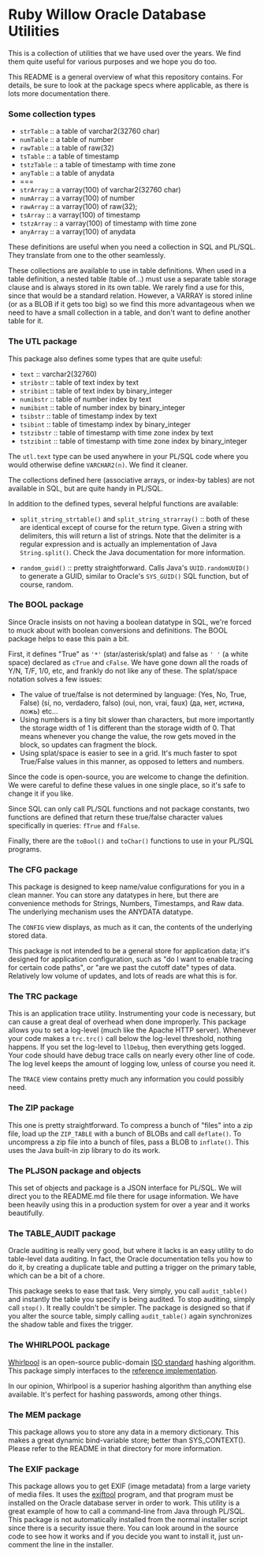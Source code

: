 # Ruby Willow Oracle Database Utilities

This is a collection of utilities that we have used over the years. 
We find them quite useful for various purposes and we hope you do too.

This README is a general overview of what this repository contains. For 
details, be sure to look at the package specs where applicable, as there 
is lots more documentation there.

### Some collection types

- `strTable` :: a table of varchar2(32760 char)
- `numTable` :: a table of number
- `rawTable` :: a table of raw(32)
- `tsTable` :: a table of timestamp
- `tstzTable` :: a table of timestamp with time zone
- `anyTable` :: a table of anydata
- ===
- `strArray` :: a varray(100) of varchar2(32760 char)
- `numArray` :: a varray(100) of number
- `rawArray` :: a varray(100) of raw(32);
- `tsArray` :: a varray(100) of timestamp
- `tstzArray` :: a varray(100) of timestamp with time zone
- `anyArray` :: a varray(100) of anydata

These definitions are useful when you need a collection in SQL and PL/SQL. 
They translate from one to the other seamlessly.

These collections are available to use in table definitions. When used in a 
table definition, a nested table (table of...) must use a separate table 
storage clause and is always stored in its own table. We rarely find a use 
for this, since that would be a standard relation. However, a VARRAY is stored 
inline (or as a BLOB if it gets too big) so we find this more advantageous 
when we need to have a small collection in a table, and don't want to 
define another table for it.

### The UTL package
This package also defines some types that are quite useful:

- `text` :: varchar2(32760)
- `stribstr` :: table of text index by text
- `stribint` :: table of text index by binary_integer
- `numibstr` :: table of number index by text
- `numibint` :: table of number index by binary_integer
- `tsibstr` :: table of timestamp index by text
- `tsibint` :: table of timestamp index by binary_integer
- `tstzibstr` :: table of timestamp with time zone index by text
- `tstzibint` :: table of timestamp with time zone index by binary_integer

The `utl.text` type can be used anywhere in your PL/SQL code where you would 
otherwise define `VARCHAR2(n)`. We find it cleaner.

The collections defined here (associative arrays, or index-by tables) are not 
available in SQL, but are quite handy in PL/SQL.

In addition to the defined types, several helpful functions are available:

- `split_string_strtable()` and `split_string_strarray()` :: both of these are 
   identical except of course for the return type. Given a string with 
   delimiters, this will return a list of strings. Note that the delimiter is 
   a regular expression and is actually an implementation of Java 
   `String.split()`. Check the Java documentation for more information.

- `random_guid()` :: pretty straightforward. Calls Java's `UUID.randomUUID()` 
   to generate a GUID, similar to Oracle's `SYS_GUID()` SQL function, but of 
   course, random.

### The BOOL package
Since Oracle insists on not having a boolean datatype in SQL, we're forced to 
muck about with boolean conversions and definitions. The BOOL package helps to 
ease this pain a bit.

First, it defines "True" as `'*'` (star/asterisk/splat) and false as `' '` (a 
white space) declared as `cTrue` and `cFalse`. We have gone down all the roads 
of Y/N, T/F, 1/0, etc, and frankly do not like any of these. 
The splat/space notation solves a few issues:

- The value of true/false is not determined by language: (Yes, No, True, False)
   (sí, no, verdadero, falso) (oui, non, vrai, faux) (да, нет, истина, ложь) etc...
- Using numbers is a tiny bit slower than characters, but more importantly the 
   storage width of 1 is different than the storage width of 0. That means 
   whenever you change the value, the row gets moved in the block, so updates 
   can fragment the block.
- Using splat/space is easier to see in a grid. It's much faster to spot
   True/False values in this manner, as opposed to letters and numbers.

Since the code is open-source, you are welcome to change the definition.
We were careful to define these values in one single place, so it's safe 
to change it if you like.

Since SQL can only call PL/SQL functions and not package constants, two 
functions are defined that return these true/false character values 
specifically in queries: `fTrue` and `fFalse`.

Finally, there are the `toBool()` and `toChar()` functions to use in 
your PL/SQL programs.

### The CFG package
This package is designed to keep name/value configurations for you in a clean 
manner. You can store any datatypes in here, but there are convenience methods 
for Strings, Numbers, Timestamps, and Raw data. The underlying mechanism uses 
the ANYDATA datatype.

The `CONFIG` view displays, as much as it can, the contents of the underlying 
stored data.

This package is not intended to be a general store for application data; it's 
designed for application configuration, such as "do I want to enable tracing 
for certain code paths", or "are we past the cutoff date" types of data. 
Relatively low volume of updates, and lots of reads are what this is for.

### The TRC package
This is an application trace utility. Instrumenting your code is necessary, 
but can cause a great deal of overhead when done improperly. This package 
allows you to set a log-level (much like the Apache HTTP server). Whenever 
your code makes a `trc.trc()` call below the log-level threshold, nothing 
happens. If you set the log-level to `llDebug`, then everything gets 
logged. Your code should have debug trace calls on nearly every other line 
of code. The log level keeps the amount of logging low, unless of course 
you need it.

The `TRACE` view contains pretty much any information you could possibly need.

### The ZIP package
This one is pretty straightforward. To compress a bunch of "files" into a zip 
file, load up the `ZIP_TABLE` with a bunch of BLOBs and call `deflate()`. 
To uncompress a zip file into a bunch of files, pass a BLOB to `inflate()`. 
This uses the Java built-in zip library to do its work.

### The PLJSON package and objects
This set of objects and package is a JSON interface for PL/SQL. We will direct 
you to the README.md file there for usage information. We have been heavily 
using this in a production system for over a year and it works beautifully.

### The TABLE_AUDIT package
Oracle auditing is really very good, but where it lacks is an easy utility to 
do table-level data auditing. In fact, the Oracle documentation tells you how 
to do it, by creating a duplicate table and putting a trigger on the primary 
table, which can be a bit of a chore.

This package seeks to ease that task. Very simply, you call `audit_table()` 
and instantly the table you specify is being audited. To stop auditing, 
simply call `stop()`. It really couldn't be simpler. The package is designed 
so that if you alter the source table, simply calling `audit_table()` again 
synchronizes the shadow table and fixes the trigger.

### The WHIRLPOOL package
[Whirlpool](http://en.wikipedia.org/wiki/Whirlpool_(cryptography)) is an open-source 
public-domain [ISO standard](http://www.iso.org/iso/catalogue_detail?csnumber=39876) 
hashing algorithm. This package simply interfaces to the 
[reference implementation](http://www.larc.usp.br/~pbarreto/WhirlpoolPage.html).

In our opinion, Whirlpool is a superior hashing algorithm than anything else 
available. It's perfect for hashing passwords, among other things.

### The MEM package
This package allows you to store any data in a memory dictionary. This makes a
great dynamic bind-variable store; better than SYS_CONTEXT(). Please refer
to the README in that directory for more information.

### The EXIF package
This package allows you to get EXIF (image metadata) from a large variety of 
media files. It uses the [exiftool](http://www.sno.phy.queensu.ca/~phil/exiftool/) 
program, and that program must be installed on the Oracle database server in order 
to work. This utility is a great example of how to call a command-line from Java 
through PL/SQL. This package is not automatically installed from the normal
installer script since there is a security issue there. You can look around
in the source code to see how it works and if you decide you want to install it,
just un-comment the line in the installer.


